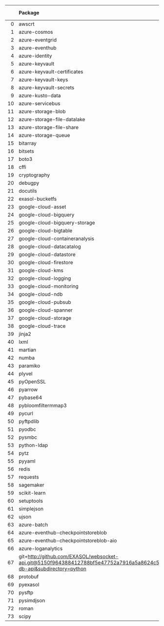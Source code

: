 <!-- markdown-link-check-disable -->

|    | Package                                                                                                                       | Version in 7.1.0     | Version in 7.2.0     | Status   |
|---:|:------------------------------------------------------------------------------------------------------------------------------|:---------------------|:---------------------|:---------|
|  0 | awscrt                                                                                                                        | 0.19.6               | 0.20.4               | UPDATED  |
|  1 | azure-cosmos                                                                                                                  | 4.2.0                | 4.5.1                | UPDATED  |
|  2 | azure-eventgrid                                                                                                               | 4.7.1                | 4.17.0               | UPDATED  |
|  3 | azure-eventhub                                                                                                                | 5.7.0                | 5.11.6               | UPDATED  |
|  4 | azure-identity                                                                                                                | 1.6.1                | 1.15.0               | UPDATED  |
|  5 | azure-keyvault                                                                                                                | 4.1.0                | 4.2.0                | UPDATED  |
|  6 | azure-keyvault-certificates                                                                                                   | 4.3.0                | 4.8.0                | UPDATED  |
|  7 | azure-keyvault-keys                                                                                                           | 4.4.0                | 4.9.0                | UPDATED  |
|  8 | azure-keyvault-secrets                                                                                                        | 4.3.0                | 4.8.0                | UPDATED  |
|  9 | azure-kusto-data                                                                                                              | 2.3.2                | 4.3.1                | UPDATED  |
| 10 | azure-servicebus                                                                                                              | 7.5.0                | 7.11.4               | UPDATED  |
| 11 | azure-storage-blob                                                                                                            | 12.9.0               | 12.19.0              | UPDATED  |
| 12 | azure-storage-file-datalake                                                                                                   | 12.5.0               | 12.14.0              | UPDATED  |
| 13 | azure-storage-file-share                                                                                                      | 12.6.0               | 12.15.0              | UPDATED  |
| 14 | azure-storage-queue                                                                                                           | 12.1.6               | 12.9.0               | UPDATED  |
| 15 | bitarray                                                                                                                      | 2.3.5                | 2.9.2                | UPDATED  |
| 16 | bitsets                                                                                                                       | 0.8.3                | 0.8.4                | UPDATED  |
| 17 | boto3                                                                                                                         | 1.26.125             | 1.34.48              | UPDATED  |
| 18 | cffi                                                                                                                          | 1.15.0               | 1.16.0               | UPDATED  |
| 19 | cryptography                                                                                                                  | 41.0.3               | 42.0.4               | UPDATED  |
| 20 | debugpy                                                                                                                       | 1.6.7                | 1.8.1                | UPDATED  |
| 21 | docutils                                                                                                                      | 0.18.1               | 0.20.1               | UPDATED  |
| 22 | exasol-bucketfs                                                                                                               | 0.8.0                | 0.9.0                | UPDATED  |
| 23 | google-cloud-asset                                                                                                            | 3.7.1                | 3.24.2               | UPDATED  |
| 24 | google-cloud-bigquery                                                                                                         | 2.32.0               | 2.34.4               | UPDATED  |
| 25 | google-cloud-bigquery-storage                                                                                                 | 2.11.0               | 2.24.0               | UPDATED  |
| 26 | google-cloud-bigtable                                                                                                         | 2.4.0                | 2.23.0               | UPDATED  |
| 27 | google-cloud-containeranalysis                                                                                                | 2.6.3                | 2.14.2               | UPDATED  |
| 28 | google-cloud-datacatalog                                                                                                      | 3.6.2                | 3.18.2               | UPDATED  |
| 29 | google-cloud-datastore                                                                                                        | 1.15.3               | 1.15.5               | UPDATED  |
| 30 | google-cloud-firestore                                                                                                        | 2.3.4                | 2.15.0               | UPDATED  |
| 31 | google-cloud-kms                                                                                                              | 2.10.1               | 2.21.2               | UPDATED  |
| 32 | google-cloud-logging                                                                                                          | 2.7.0                | 2.7.2                | UPDATED  |
| 33 | google-cloud-monitoring                                                                                                       | 2.8.0                | 2.19.2               | UPDATED  |
| 34 | google-cloud-ndb                                                                                                              | 1.11.1               | 1.12.0               | UPDATED  |
| 35 | google-cloud-pubsub                                                                                                           | 2.9.0                | 2.19.6               | UPDATED  |
| 36 | google-cloud-spanner                                                                                                          | 3.12.1               | 3.42.0               | UPDATED  |
| 37 | google-cloud-storage                                                                                                          | 2.0.0                | 2.14.0               | UPDATED  |
| 38 | google-cloud-trace                                                                                                            | 1.5.1                | 1.13.2               | UPDATED  |
| 39 | jinja2                                                                                                                        | 3.0.3                | 3.1.3                | UPDATED  |
| 40 | lxml                                                                                                                          | 4.9.1                | 4.9.4                | UPDATED  |
| 41 | martian                                                                                                                       | 1.4                  | 1.5                  | UPDATED  |
| 42 | numba                                                                                                                         | 0.57.0               | 0.58.1               | UPDATED  |
| 43 | paramiko                                                                                                                      | 3.1.0                | 3.4.0                | UPDATED  |
| 44 | plyvel                                                                                                                        | 1.5.0                | 1.5.1                | UPDATED  |
| 45 | pyOpenSSL                                                                                                                     | 23.2.0               | 24.0.0               | UPDATED  |
| 46 | pyarrow                                                                                                                       | 14.0.1               | 14.0.2               | UPDATED  |
| 47 | pybase64                                                                                                                      | 1.2.1                | 1.3.2                | UPDATED  |
| 48 | pybloomfiltermmap3                                                                                                            | 0.5.5                | 0.5.7                | UPDATED  |
| 49 | pycurl                                                                                                                        | 7.44.1               | 7.45.3               | UPDATED  |
| 50 | pyftpdlib                                                                                                                     | 1.5.6                | 1.5.9                | UPDATED  |
| 51 | pyodbc                                                                                                                        | 4.0.32               | 4.0.39               | UPDATED  |
| 52 | pysmbc                                                                                                                        | 1.0.23               | 1.0.25.1             | UPDATED  |
| 53 | python-ldap                                                                                                                   | 3.4.3                | 3.4.4                | UPDATED  |
| 54 | pytz                                                                                                                          | 2023.3               | 2023.4               | UPDATED  |
| 55 | pyyaml                                                                                                                        | 5.4.1                | 6.0.1                | UPDATED  |
| 56 | redis                                                                                                                         | 4.5.4                | 4.6.0                | UPDATED  |
| 57 | requests                                                                                                                      | 2.27.1               | 2.31.0               | UPDATED  |
| 58 | sagemaker                                                                                                                     | 2.151.0              | 2.208.0              | UPDATED  |
| 59 | scikit-learn                                                                                                                  | 1.2.2                | 1.3.2                | UPDATED  |
| 60 | setuptools                                                                                                                    | 65.5.1               | 65.7.0               | UPDATED  |
| 61 | simplejson                                                                                                                    | 3.17.6               | 3.19.2               | UPDATED  |
| 62 | ujson                                                                                                                         | 5.4.0                | 5.9.0                | UPDATED  |
| 63 | azure-batch                                                                                                                   | 11.0.0               | 11.0.0               |          |
| 64 | azure-eventhub-checkpointstoreblob                                                                                            | 1.1.4                | 1.1.4                |          |
| 65 | azure-eventhub-checkpointstoreblob-aio                                                                                        | 1.1.4                | 1.1.4                |          |
| 66 | azure-loganalytics                                                                                                            | 0.1.1                | 0.1.1                |          |
| 67 | git+http://github.com/EXASOL/websocket-api.git@5150f964388412788bf5e47752a7916a5a8624c5#egg=exasol-db-api&subdirectory=python | No version specified | No version specified |          |
| 68 | protobuf                                                                                                                      | 3.20.3               | 3.20.3               |          |
| 69 | pyexasol                                                                                                                      | 0.25.2               | 0.25.2               |          |
| 70 | pysftp                                                                                                                        | 0.2.9                | 0.2.9                |          |
| 71 | pysimdjson                                                                                                                    | 5.0.2                | 5.0.2                |          |
| 72 | roman                                                                                                                         | 3.3                  | 3.3                  |          |
| 73 | scipy                                                                                                                         | 1.10.1               | 1.10.1               |          |